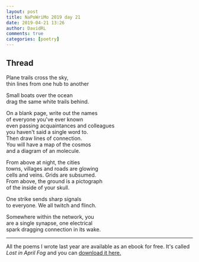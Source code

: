 ```yaml
---  
layout: post  
title: NaPoWriMo 2019 day 21  
date: 2019-04-21 13:26  
author: DavidRL  
comments: true  
categories: [poetry] 
---  
```

  
<h2>Thread</h2>  
<!-- /wp:heading -->  

  
<p>Plane trails cross the sky,<br />  
thin lines from one hub to another</p>  


  
<p>Small boats over the ocean<br />  
drag the same white trails behind.</p>  


  
<p>On a blank page, write out the names<br /> of everyone you've ever known<br /> even passing acquaintances and colleagues<br /> you haven't said a single word to. <br /> Then draw lines of connection.<br /> You will have a map of the cosmos<br /> and a diagram of an molecule.</p>  


  
<p>From above at night, the cities<br />  
towns, villages and roads are glowing<br />  
cells and veins. Grids are subsumed.<br />  
From above, the ground is a pictograph<br />  
of the inside of your skull.</p>  


  
<p>One strike sends sharp signals<br />  
to everyone. We all twitch and flinch.</p>  


  
<p>Somewhere within the network, you<br /> are a single synapse, one electrical<br /> spark dragging connection in its wake. </p>  


 
<hr class="wp-block-separator"/>  
 

<p>All the poems I wrote last year are available as an ebook for free. It's called <em>Lost in April Fog </em>and you can <a href="/aprilfog/">download it here. </a></p>  
